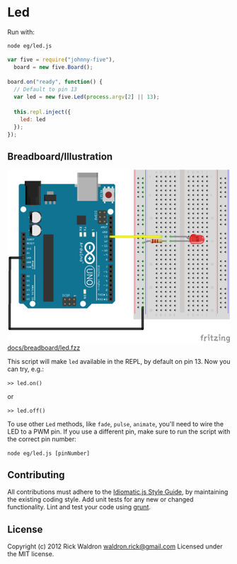 # Led

Run with:
```bash
node eg/led.js
```


```javascript
var five = require("johnny-five"),
  board = new five.Board();

board.on("ready", function() {
  // Default to pin 13
  var led = new five.Led(process.argv[2] || 13);

  this.repl.inject({
    led: led
  });
});


```


## Breadboard/Illustration


![docs/breadboard/led.png](breadboard/led.png)
[docs/breadboard/led.fzz](breadboard/led.fzz)



This script will make `led` available in the REPL, by default on pin 13.
Now you can try, e.g.:

`>> led.on()`

or

`>> led.off()`

To use other `Led` methods, like `fade`, `pulse`, `animate`, you'll need to
wire the LED to a PWM pin. If you use a different pin, make sure to run
the script with the correct pin number:

`node eg/led.js [pinNumber]`





## Contributing
All contributions must adhere to the [Idiomatic.js Style Guide](https://github.com/rwldrn/idiomatic.js),
by maintaining the existing coding style. Add unit tests for any new or changed functionality. Lint and test your code using [grunt](https://github.com/cowboy/grunt).

## License
Copyright (c) 2012 Rick Waldron <waldron.rick@gmail.com>
Licensed under the MIT license.
